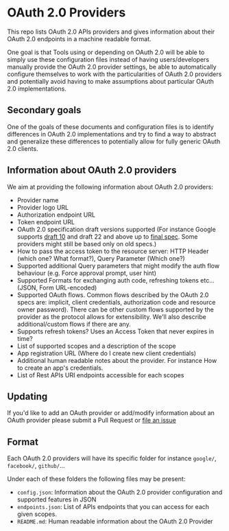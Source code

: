 # OAuth 2.0 Providers

This repo lists OAuth 2.0 APIs providers and gives information about their OAuth 2.0 endpoints in a machine readable format.

One goal is that Tools using or depending on OAuth 2.0 will be able to simply use these configuration files instead of having users/developers manually provide the OAuth 2.0 provider settings, be able to automatically configure themselves to work with the particularities of OAuth 2.0 providers and potentially avoid having to make assumptions about particular OAuth 2.0 implementations.


## Secondary goals

One of the goals of these documents and configuration files is to identify differences in OAuth 2.0 implementations and try to find a way to abstract and generalize these differences to potentially allow for fully generic OAuth 2.0 clients.


## Information about OAuth 2.0 providers

We aim at providing the following information about OAuth 2.0 providers:
 - Provider name
 - Provider logo URL
 - Authorization endpoint URL
 - Token endpoint URL
 - OAuth 2.0 specification draft versions supported (For instance Google supports [draft 10](https://tools.ietf.org/html/draft-ietf-oauth-v2-10) and draft 22 and above up to [final spec](https://tools.ietf.org/html/rfc6749). Some providers might still be based only on old specs.)
 - How to pass the access token to the resource server: HTTP Header (which one? What format?), Query Parameter (Which one?)
 - Supported additional Query parameters that might modify the auth flow behaviour (e.g. Force approval prompt, user hint)
 - Supported Formats for exchanging auth code, refreshing tokens etc... (JSON, Form URL-encoded)
 - Supported OAuth flows. Common flows described by the OAuth 2.0 specs are: implicit, client credentials, authorization code and resource owner password). There can be other custom flows supported by the provider as the protocol allows for extensibility. We'll also describe additional/custom flows if there are any.
 - Supports refresh tokens? Uses an Access Token that never expires in time?
 - List of supported scopes and a description of the scope
 - App registration URL (Where do I create new client credentials)
 - Additional human readable notes about the provider. For instance How to create an app's credentials.
 - List of Rest APIs URI endpoints accessible for each scopes


## Updating 

If you'd like to add an OAuth provider or add/modify information about an OAuth provider please submit a Pull Request or [file an issue](https://github.com/nicolasgarnier/oauth-providers/issues)


## Format

Each OAuth 2.0 providers will have its specific folder for instance `google/`, `facebook/`, `github/`...

Under each of these folders the following files may be present:
 - `config.json`: Information about the OAuth 2.0 provider configuration and supported features in JSON
 - `endpoints.json`: List of APIs endpoints that you can access for each given scopes.
 - `README.md`: Human readable information about the OAuth 2.0 Provider

